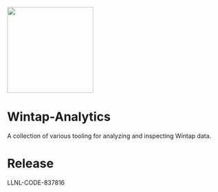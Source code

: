 <img width="200" src="https://user-images.githubusercontent.com/50601643/218871643-2d3af433-0923-4786-b5e5-24c6a72e803e.png">

# Wintap-Analytics
A collection of various tooling for analyzing and inspecting Wintap data.

# Release
LLNL-CODE-837816
